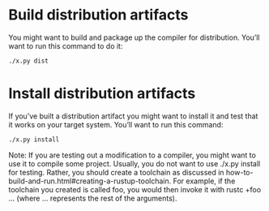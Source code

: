 # Build distribution artifacts

You might want to build and package up the compiler for distribution.
You’ll want to run this command to do it:

   ```bash
   ./x.py dist
   ```

# Install distribution artifacts

If you’ve built a distribution artifact you might want to install it and
test that it works on your target system. You’ll want to run this command:

   ```bash
   ./x.py install
   ```

   Note: If you are testing out a modification to a compiler, you might want to use it to compile some project.
   Usually, you do not want to use ./x.py install for testing.
   Rather, you should create a toolchain as discussed in how-to-build-and-run.html#creating-a-rustup-toolchain.
   For example, if the toolchain you created is called foo, you would then invoke it with rustc +foo ... (where ... represents the rest of the arguments).